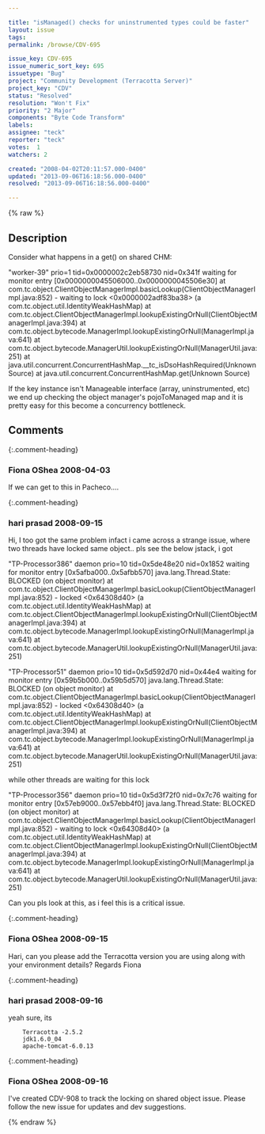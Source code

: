 ```yaml
---

title: "isManaged() checks for uninstrumented types could be faster"
layout: issue
tags: 
permalink: /browse/CDV-695

issue_key: CDV-695
issue_numeric_sort_key: 695
issuetype: "Bug"
project: "Community Development (Terracotta Server)"
project_key: "CDV"
status: "Resolved"
resolution: "Won't Fix"
priority: "2 Major"
components: "Byte Code Transform"
labels: 
assignee: "teck"
reporter: "teck"
votes:  1
watchers: 2

created: "2008-04-02T20:11:57.000-0400"
updated: "2013-09-06T16:18:56.000-0400"
resolved: "2013-09-06T16:18:56.000-0400"

---
```




{% raw %}



## Description

<div markdown="1" class="description">

Consider what happens in a get() on shared CHM:

"worker-39" prio=1 tid=0x0000002c2eb58730 nid=0x341f waiting for monitor entry [0x0000000045506000..0x0000000045506e30]
	at com.tc.object.ClientObjectManagerImpl.basicLookup(ClientObjectManagerImpl.java:852)
	- waiting to lock <0x0000002adf83ba38> (a com.tc.object.util.IdentityWeakHashMap)
	at com.tc.object.ClientObjectManagerImpl.lookupExistingOrNull(ClientObjectManagerImpl.java:394)
	at com.tc.object.bytecode.ManagerImpl.lookupExistingOrNull(ManagerImpl.java:641)
	at com.tc.object.bytecode.ManagerUtil.lookupExistingOrNull(ManagerUtil.java:251)
	at java.util.concurrent.ConcurrentHashMap.\_\_tc\_isDsoHashRequired(Unknown Source)
	at java.util.concurrent.ConcurrentHashMap.get(Unknown Source)

If the key instance isn't Manageable interface (array, uninstrumented, etc) we end up checking the object manager's pojoToManaged map and it is pretty easy for this become a concurrency bottleneck.

</div>

## Comments


{:.comment-heading}
### **Fiona OShea** <span class="date">2008-04-03</span>

<div markdown="1" class="comment">

If we can get to this in Pacheco....

</div>


{:.comment-heading}
### **hari prasad** <span class="date">2008-09-15</span>

<div markdown="1" class="comment">

Hi,
I too got the same problem
infact i came across a strange issue, 
where two threads have locked same object..
pls see the below jstack, i got 

"TP-Processor386" daemon prio=10 tid=0x5de48e20 nid=0x1852 waiting for monitor entry [0x5afba000..0x5afbb570]
   java.lang.Thread.State: BLOCKED (on object monitor)
	at com.tc.object.ClientObjectManagerImpl.basicLookup(ClientObjectManagerImpl.java:852)
	- locked <0x64308d40> (a com.tc.object.util.IdentityWeakHashMap)
	at com.tc.object.ClientObjectManagerImpl.lookupExistingOrNull(ClientObjectManagerImpl.java:394)
	at com.tc.object.bytecode.ManagerImpl.lookupExistingOrNull(ManagerImpl.java:641)
	at com.tc.object.bytecode.ManagerUtil.lookupExistingOrNull(ManagerUtil.java:251)

"TP-Processor51" daemon prio=10 tid=0x5d592d70 nid=0x44e4 waiting for monitor entry [0x59b5b000..0x59b5d570]
   java.lang.Thread.State: BLOCKED (on object monitor)
	at com.tc.object.ClientObjectManagerImpl.basicLookup(ClientObjectManagerImpl.java:852)
	- locked <0x64308d40> (a com.tc.object.util.IdentityWeakHashMap)
	at com.tc.object.ClientObjectManagerImpl.lookupExistingOrNull(ClientObjectManagerImpl.java:394)
	at com.tc.object.bytecode.ManagerImpl.lookupExistingOrNull(ManagerImpl.java:641)
	at com.tc.object.bytecode.ManagerUtil.lookupExistingOrNull(ManagerUtil.java:251)


while other threads are waiting for this lock

"TP-Processor356" daemon prio=10 tid=0x5d3f72f0 nid=0x7c76 waiting for monitor entry [0x57eb9000..0x57ebb4f0]
   java.lang.Thread.State: BLOCKED (on object monitor)
	at com.tc.object.ClientObjectManagerImpl.basicLookup(ClientObjectManagerImpl.java:852)
	- waiting to lock <0x64308d40> (a com.tc.object.util.IdentityWeakHashMap)
	at com.tc.object.ClientObjectManagerImpl.lookupExistingOrNull(ClientObjectManagerImpl.java:394)
	at com.tc.object.bytecode.ManagerImpl.lookupExistingOrNull(ManagerImpl.java:641)
	at com.tc.object.bytecode.ManagerUtil.lookupExistingOrNull(ManagerUtil.java:251)


Can you pls look at this, as i feel this is a critical issue.

</div>


{:.comment-heading}
### **Fiona OShea** <span class="date">2008-09-15</span>

<div markdown="1" class="comment">

Hari,
can you please add the Terracotta version  you are using along with your environment details?
Regards
Fiona

</div>


{:.comment-heading}
### **hari prasad** <span class="date">2008-09-16</span>

<div markdown="1" class="comment">

yeah sure, its

        Terracotta -2.5.2
        jdk1.6.0_04
        apache-tomcat-6.0.13



</div>


{:.comment-heading}
### **Fiona OShea** <span class="date">2008-09-16</span>

<div markdown="1" class="comment">

I've created CDV-908 to track the locking on shared object issue. Please follow the new issue for updates and dev suggestions.

</div>



{% endraw %}

